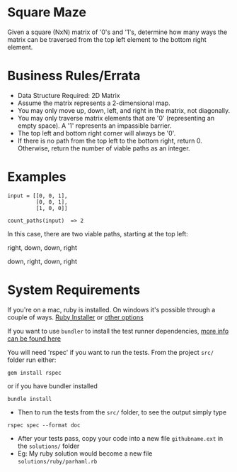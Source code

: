 # Square Maze
Given a square (NxN) matrix of '0's and '1's, determine how many ways the matrix can be traversed from the top left element to the bottom right element.

# Business Rules/Errata
- Data Structure Required: 2D Matrix
- Assume the matrix represents a 2-dimensional map.
- You may only move up, down, left, and right in the matrix, not diagonally.
- You may only traverse matrix elements that are '0' (representing an empty space). A '1' represents an impassible barrier.
- The top left and bottom right corner will always be '0'.
- If there is no path from the top left to the bottom right, return 0. Otherwise, return the number of viable paths as an integer.

# Examples
```
input = [[0, 0, 1],
         [0, 0, 1],
         [1, 0, 0]]

```

```
count_paths(input)  => 2
```

In this case, there are two viable paths, starting at the top left:

right, down, down, right

down, right, down, right

# System Requirements
If you're on a mac, ruby is installed. On windows it's possible through a couple of ways. 
[Ruby Installer](https://www.ruby-lang.org/en/documentation/installation/#rubyinstaller)
or [other options](https://www.ruby-lang.org/en/documentation/installation/)


If you want to use `bundler` to install the test runner dependencies, [more info can be found here](https://bundler.io/)


You will need 'rspec' if you want to run the tests. From the project `src/` folder run either:
```
gem install rspec
```

or if you have bundler installed

```
bundle install
```

- Then to run the tests from the `src/` folder, to see the output simply type 
```
rspec spec --format doc
```

- After your tests pass, copy your code into a new file `githubname.ext` in the `solutions/` folder
- Eg: My ruby solution would become a new file `solutions/ruby/parhaml.rb`
